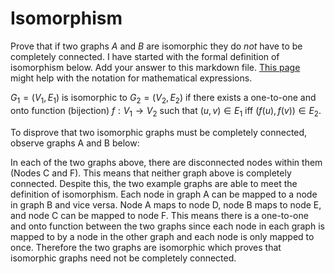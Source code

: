 # Isomorphism

Prove that if two graphs $A$ and $B$ are isomorphic they do *not* have to
be completely connected. I have started with the formal definition of
isomorphism below. Add your answer to this markdown file. [This
page](https://docs.github.com/en/get-started/writing-on-github/working-with-advanced-formatting/writing-mathematical-expressions)
might help with the notation for mathematical expressions.

$G_1=(V_1 , E_1)$ is isomorphic to $G_2 = (V_2, E_2)$ if there exists a
one-to-one and onto function (bijection) $f: V_1 \rightarrow V_2$ such that $(u,v)
\in E_1$ iff $(f(u),f(v)) \in E_2$.

To disprove that two isomorphic graphs must be completely connected, observe graphs A and B below:



In each of the two graphs above, there are disconnected nodes within them (Nodes C and F). This means that neither graph above is completely connected. Despite this, the two example graphs are able to meet the definition of isomorphism. Each node in graph A can be mapped to a node in graph B and vice versa. Node A maps to node D, node B maps to node E, and node C can be mapped to node F. This means there is a one-to-one and onto function between the two graphs since each node in each graph is mapped to by a node in the other graph and each node is only mapped to once. Therefore the two graphs are isomorphic which proves that isomorphic graphs need not be completely connected.
